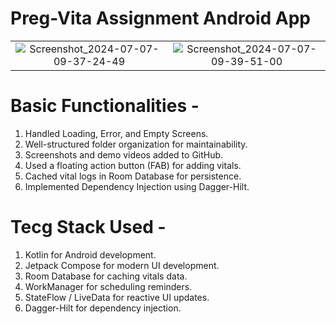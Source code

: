 # Preg-Vita Assignment Android App

|||
|:----------------------------------------:|:-----------------------------------------:|
| ![Screenshot_2024-07-07-09-37-24-49](https://github.com/ashupandey1620/Stocks-App-Assessment/assets/98882610/0bfde1a3-2ec3-4b21-a502-0ef7c3aa2d26) |![Screenshot_2024-07-07-09-39-51-00](https://github.com/ashupandey1620/Stocks-App-Assessment/assets/98882610/e15ecd98-d453-40f2-8daf-5a902124a873)

# Basic Functionalities -
1. Handled Loading, Error, and Empty Screens.
2. Well-structured folder organization for maintainability.
3. Screenshots and demo videos added to GitHub.
4. Used a floating action button (FAB) for adding vitals.
5. Cached vital logs in Room Database for persistence.
6. Implemented Dependency Injection using Dagger-Hilt.

# Tecg Stack Used -
1. Kotlin for Android development.
2. Jetpack Compose for modern UI development.
3. Room Database for caching vitals data.
4. WorkManager for scheduling reminders.
5. StateFlow / LiveData for reactive UI updates.
6. Dagger-Hilt for dependency injection.
